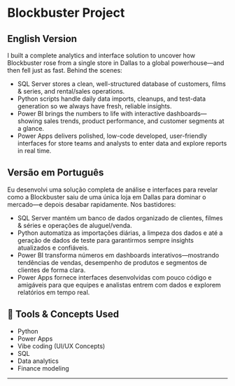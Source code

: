 # Blockbuster Project

## English Version
I built a complete analytics and interface solution to uncover how Blockbuster rose from a single store in Dallas to a global powerhouse—and then fell just as fast. Behind the scenes:

- SQL Server stores a clean, well-structured database of customers, films & series, and rental/sales operations.
- Python scripts handle daily data imports, cleanups, and test-data generation so we always have fresh, reliable insights.
- Power BI brings the numbers to life with interactive dashboards—showing sales trends, product performance, and customer segments at a glance.
- Power Apps delivers polished, low-code developed, user-friendly interfaces for store teams and analysts to enter data and explore reports in real time.

## Versão em Português
Eu desenvolvi uma solução completa de análise e interfaces para revelar como a Blockbuster saiu de uma única loja em Dallas para dominar o mercado—e depois desabar rapidamente. Nos bastidores:

- SQL Server mantém um banco de dados organizado de clientes, filmes & séries e operações de aluguel/venda.
- Python automatiza as importações diárias, a limpeza dos dados e até a geração de dados de teste para garantirmos sempre insights atualizados e confiáveis.
- Power BI transforma números em dashboards interativos—mostrando tendências de vendas, desempenho de produtos e segmentos de clientes de forma clara.
- Power Apps fornece interfaces desenvolvidas com pouco código e amigáveis para que equipes e analistas entrem com dados e explorem relatórios em tempo real.

## 🔧 Tools & Concepts Used

- Python
- Power Apps
- Vibe coding (UI/UX Concepts)
- SQL
- Data analytics
- Finance modeling
---